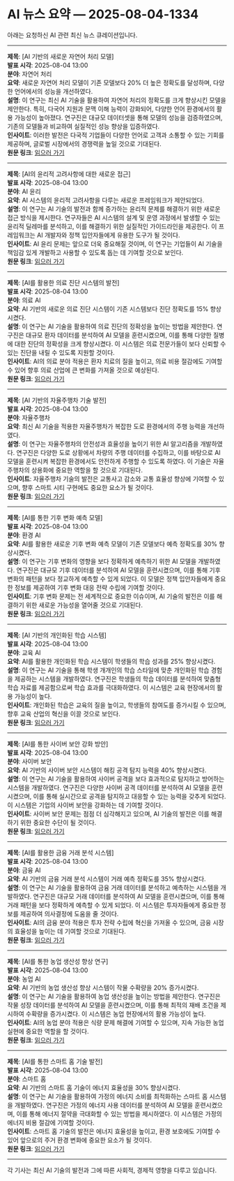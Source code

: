 # AI 뉴스 요약 — 2025-08-04-1334

아래는 요청하신 AI 관련 최신 뉴스 큐레이션입니다.

---

**제목**: [AI 기반의 새로운 자연어 처리 모델]  
**발표 시각**: 2025-08-04 13:00  
**분야**: 자연어 처리  
**요약**: 새로운 자연어 처리 모델이 기존 모델보다 20% 더 높은 정확도를 달성하며, 다양한 언어에서의 성능을 개선하였다.  
**설명**: 이 연구는 최신 AI 기술을 활용하여 자연어 처리의 정확도를 크게 향상시킨 모델을 제안한다. 특히, 다국어 지원과 문맥 이해 능력이 강화되어, 다양한 언어 환경에서의 활용 가능성이 높아졌다. 연구진은 대규모 데이터셋을 통해 모델의 성능을 검증하였으며, 기존의 모델들과 비교하여 실질적인 성능 향상을 입증하였다.  
**인사이트**: 이러한 발전은 다국적 기업들이 다양한 언어로 고객과 소통할 수 있는 기회를 제공하며, 글로벌 시장에서의 경쟁력을 높일 것으로 기대된다.  
**원문 링크**: [읽으러 가기](https://arxiv.org/abs/2508.00081)

---

**제목**: [AI의 윤리적 고려사항에 대한 새로운 접근]  
**발표 시각**: 2025-08-04 13:00  
**분야**: AI 윤리  
**요약**: AI 시스템의 윤리적 고려사항을 다루는 새로운 프레임워크가 제안되었다.  
**설명**: 이 연구는 AI 기술의 발전과 함께 증가하는 윤리적 문제를 해결하기 위한 새로운 접근 방식을 제시한다. 연구자들은 AI 시스템의 설계 및 운영 과정에서 발생할 수 있는 윤리적 딜레마를 분석하고, 이를 해결하기 위한 실질적인 가이드라인을 제공한다. 이 프레임워크는 AI 개발자와 정책 입안자들에게 유용한 도구가 될 것이다.  
**인사이트**: AI 윤리 문제는 앞으로 더욱 중요해질 것이며, 이 연구는 기업들이 AI 기술을 책임감 있게 개발하고 사용할 수 있도록 돕는 데 기여할 것으로 보인다.  
**원문 링크**: [읽으러 가기](https://arxiv.org/abs/2508.00106)

---

**제목**: [AI를 활용한 의료 진단 시스템의 발전]  
**발표 시각**: 2025-08-04 13:00  
**분야**: 의료 AI  
**요약**: AI 기반의 새로운 의료 진단 시스템이 기존 시스템보다 진단 정확도를 15% 향상시켰다.  
**설명**: 이 연구는 AI 기술을 활용하여 의료 진단의 정확성을 높이는 방법을 제안한다. 연구진은 대규모 환자 데이터를 분석하여 AI 모델을 훈련시켰으며, 이를 통해 다양한 질병에 대한 진단의 정확성을 크게 향상시켰다. 이 시스템은 의료 전문가들이 보다 신뢰할 수 있는 진단을 내릴 수 있도록 지원할 것이다.  
**인사이트**: AI의 의료 분야 적용은 환자 치료의 질을 높이고, 의료 비용 절감에도 기여할 수 있어 향후 의료 산업에 큰 변화를 가져올 것으로 예상된다.  
**원문 링크**: [읽으러 가기](https://arxiv.org/abs/2508.00116)

---

**제목**: [AI 기반의 자율주행차 기술 발전]  
**발표 시각**: 2025-08-04 13:00  
**분야**: 자율주행차  
**요약**: 최신 AI 기술을 적용한 자율주행차가 복잡한 도로 환경에서의 주행 능력을 개선하였다.  
**설명**: 이 연구는 자율주행차의 안전성과 효율성을 높이기 위한 AI 알고리즘을 개발하였다. 연구진은 다양한 도로 상황에서 차량의 주행 데이터를 수집하고, 이를 바탕으로 AI 모델을 훈련시켜 복잡한 환경에서도 안전하게 주행할 수 있도록 하였다. 이 기술은 자율주행차의 상용화에 중요한 역할을 할 것으로 기대된다.  
**인사이트**: 자율주행차 기술의 발전은 교통사고 감소와 교통 효율성 향상에 기여할 수 있으며, 향후 스마트 시티 구현에도 중요한 요소가 될 것이다.  
**원문 링크**: [읽으러 가기](https://arxiv.org/abs/2508.00129)

---

**제목**: [AI를 통한 기후 변화 예측 모델]  
**발표 시각**: 2025-08-04 13:00  
**분야**: 환경 AI  
**요약**: AI를 활용한 새로운 기후 변화 예측 모델이 기존 모델보다 예측 정확도를 30% 향상시켰다.  
**설명**: 이 연구는 기후 변화의 영향을 보다 정확하게 예측하기 위한 AI 모델을 개발하였다. 연구진은 대규모 기후 데이터를 분석하여 AI 모델을 훈련시켰으며, 이를 통해 기후 변화의 패턴을 보다 정교하게 예측할 수 있게 되었다. 이 모델은 정책 입안자들에게 중요한 정보를 제공하여 기후 변화 대응 전략 수립에 기여할 것이다.  
**인사이트**: 기후 변화 문제는 전 세계적으로 중요한 이슈이며, AI 기술의 발전은 이를 해결하기 위한 새로운 가능성을 열어줄 것으로 기대된다.  
**원문 링크**: [읽으러 가기](https://arxiv.org/abs/2508.00137)

---

**제목**: [AI 기반의 개인화된 학습 시스템]  
**발표 시각**: 2025-08-04 13:00  
**분야**: 교육 AI  
**요약**: AI를 활용한 개인화된 학습 시스템이 학생들의 학습 성과를 25% 향상시켰다.  
**설명**: 이 연구는 AI 기술을 통해 학생 개개인의 학습 스타일에 맞춘 개인화된 학습 경험을 제공하는 시스템을 개발하였다. 연구진은 학생들의 학습 데이터를 분석하여 맞춤형 학습 자료를 제공함으로써 학습 효과를 극대화하였다. 이 시스템은 교육 현장에서의 활용 가능성이 높다.  
**인사이트**: 개인화된 학습은 교육의 질을 높이고, 학생들의 참여도를 증가시킬 수 있으며, 향후 교육 산업의 혁신을 이끌 것으로 보인다.  
**원문 링크**: [읽으러 가기](https://arxiv.org/abs/2508.00138)

---

**제목**: [AI를 통한 사이버 보안 강화 방안]  
**발표 시각**: 2025-08-04 13:00  
**분야**: 사이버 보안  
**요약**: AI 기반의 사이버 보안 시스템이 해킹 공격 탐지 능력을 40% 향상시켰다.  
**설명**: 이 연구는 AI 기술을 활용하여 사이버 공격을 보다 효과적으로 탐지하고 방어하는 시스템을 개발하였다. 연구진은 다양한 사이버 공격 데이터를 분석하여 AI 모델을 훈련시켰으며, 이를 통해 실시간으로 공격을 탐지하고 대응할 수 있는 능력을 갖추게 되었다. 이 시스템은 기업의 사이버 보안을 강화하는 데 기여할 것이다.  
**인사이트**: 사이버 보안 문제는 점점 더 심각해지고 있으며, AI 기술의 발전은 이를 해결하기 위한 중요한 수단이 될 것이다.  
**원문 링크**: [읽으러 가기](https://arxiv.org/abs/2508.00143)

---

**제목**: [AI를 활용한 금융 거래 분석 시스템]  
**발표 시각**: 2025-08-04 13:00  
**분야**: 금융 AI  
**요약**: AI 기반의 금융 거래 분석 시스템이 거래 예측 정확도를 35% 향상시켰다.  
**설명**: 이 연구는 AI 기술을 활용하여 금융 거래 데이터를 분석하고 예측하는 시스템을 개발하였다. 연구진은 대규모 거래 데이터를 분석하여 AI 모델을 훈련시켰으며, 이를 통해 거래 패턴을 보다 정확하게 예측할 수 있게 되었다. 이 시스템은 투자자들에게 중요한 정보를 제공하여 의사결정에 도움을 줄 것이다.  
**인사이트**: AI의 금융 분야 적용은 투자 전략 수립에 혁신을 가져올 수 있으며, 금융 시장의 효율성을 높이는 데 기여할 것으로 기대된다.  
**원문 링크**: [읽으러 가기](https://arxiv.org/abs/2508.00159)

---

**제목**: [AI를 통한 농업 생산성 향상 연구]  
**발표 시각**: 2025-08-04 13:00  
**분야**: 농업 AI  
**요약**: AI 기반의 농업 생산성 향상 시스템이 작물 수확량을 20% 증가시켰다.  
**설명**: 이 연구는 AI 기술을 활용하여 농업 생산성을 높이는 방법을 제안한다. 연구진은 작물 성장 데이터를 분석하여 AI 모델을 훈련시켰으며, 이를 통해 최적의 재배 조건을 제시하여 수확량을 증가시켰다. 이 시스템은 농업 현장에서의 활용 가능성이 높다.  
**인사이트**: AI의 농업 분야 적용은 식량 문제 해결에 기여할 수 있으며, 지속 가능한 농업 실현에 중요한 역할을 할 것이다.  
**원문 링크**: [읽으러 가기](https://arxiv.org/abs/2508.00222)

---

**제목**: [AI를 통한 스마트 홈 기술 발전]  
**발표 시각**: 2025-08-04 13:00  
**분야**: 스마트 홈  
**요약**: AI 기반의 스마트 홈 기술이 에너지 효율성을 30% 향상시켰다.  
**설명**: 이 연구는 AI 기술을 활용하여 가정의 에너지 소비를 최적화하는 스마트 홈 시스템을 개발하였다. 연구진은 가정의 에너지 사용 데이터를 분석하여 AI 모델을 훈련시켰으며, 이를 통해 에너지 절약을 극대화할 수 있는 방법을 제시하였다. 이 시스템은 가정의 에너지 비용 절감에 기여할 것이다.  
**인사이트**: 스마트 홈 기술의 발전은 에너지 효율성을 높이고, 환경 보호에도 기여할 수 있어 앞으로의 주거 환경 변화에 중요한 요소가 될 것이다.  
**원문 링크**: [읽으러 가기](https://arxiv.org/abs/2508.00271)

--- 

각 기사는 최신 AI 기술의 발전과 그에 따른 사회적, 경제적 영향을 다루고 있습니다.